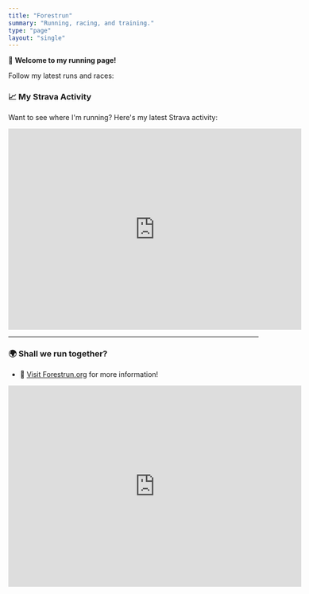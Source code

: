 ```yaml
---
title: "Forestrun"
summary: "Running, racing, and training."
type: "page"
layout: "single"
---
```


🏃 **Welcome to my running page!**  

Follow my latest runs and races:

### 📈 **My Strava Activity**
Want to see where I'm running? Here's my latest Strava activity:

<iframe height='405' width='590' frameborder='0' allowtransparency='true' scrolling='no' src='https://www.strava.com/athletes/22697310'></iframe>

---

### 🌍 **Shall we run together?**

- 🔗 [Visit Forestrun.org](https://forestrun.org) for more information!

<iframe height='405' width='590' frameborder='0' allowtransparency='true' scrolling='no' src='https://forestrun.org'></iframe>
